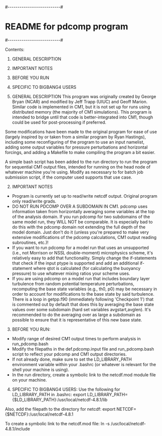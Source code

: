 #---------------------------#
# README for pdcomp program #
#---------------------------#

Contents:
1. GENERAL DESCRIPTION
2. IMPORTANT NOTES
3. BEFORE YOU RUN
4. SPECIFIC TO BIGBANG4 USERS

1. GENERAL DESCRIPTION
This program was originally created by George Bryan (NCAR) and modified by
Jeff Trapp (UIUC) and Geoff Marion. Similar code is implemented 
in CM1, but it is not set up for runs using distributed memory 
(the majority of CM1 simulations). This program is intended to bridge 
until that code is better-integrated into CM1, though could be used 
for post-processing if preferred.

Some modifications have been made to the original program for ease
of use (largely inspired by or taken from a similar program by Ryan 
Hastings), including some reconfiguring of the program to use an input
namelist, adding some output variables for pressure perturbations
and horizontal forcings, and adding a Makefile to make compiling the
program a bit easier.

A simple bash script has been added to the run directory to run the 
program for sequential CM1 output files, intended for running on the
head node of whatever machine you're using. Modify as necessary to
for batch job submission script, if the computer used supports that
use case.


2. IMPORTANT NOTES
- Program is currently set up to read/write netcdf output. Original
  program only read/write grads.
- DO NOT RUN PDCOMP OVER A SUBDOMAIN IN CM1. pdcomp uses information
  taken from horizontally averaging some variables at the top of the 
  analysis domain. If you run pdcomp for two subdomains of the same
  model run, they WILL NOT be comparable. It is especially bad to do this
  with the pdcomp domain not extending the full depth of the model domain.
  Just don't do it (unless you're prepared to make very extensive
  modifications of the pdcomp calculations, CM1 output reading subroutines,
  etc.)!
- If you want to run pdcomp for a model run that uses an unsupported
  (i.e., not Morrison or NSSL double-moment) microphysics scheme, it's 
  relatively easy to add that functionality. Simply change the if-statements
  that check if the input ptype is supported and add an additional
  if-statement where qtot is calculated (for calculating the buoyancy
  pressure) to use whatever mixing ratios your scheme uses.
- If you are using pdcomp on a model run that includes boundary layer
  turbulence from random potential temperature perturbations, recomputing 
  the base state variables (e.g., th0, p0) may be necessary in order to
  account for modifications to the base state by said turbulence. There is a 
  loop in getpp.f90 (immediately following 'Checkpoint 1') that is commented 
  out by default that does this by averaging the base state values over some 
  subdomain (hard set variables avgstart,avglen). It's recommended to do the 
  averaging over as large a subdomain as possible to ensure that it is 
  representative of this new base state.


3. BEFORE YOU RUN:
- Modify range of desired CM1 output times to perform analysis in run_pdcomp.bash
- Modify the filepaths in the def.pdcomp.input file and run_pdcomp.bash script
  to reflect your pdcomp and CM1 output directories.
- If not already done, make sure to set the LD_LIBRARY_PATH environment
  variable within your .bashrc (or whatever is relevant for the shell
  your machine is using).
- In the run directory, create a symbolic link to the netcdf.mod module file
  on your machine.


4. SPECIFIC TO BIGBANG4 USERS:
Use the following for LD_LIBRARY_PATH in .bashrc:
export LD_LIBRARY_PATH={$LD_LIBRARY_PATH}:/usr/local/netcdf-4.8.1/lib

Also, add the filepath to the directory for netcdf:
export NETCDF={$NETCDF}:/usr/local/netcdf-4.8.1

To create a symbolic link to the netcdf.mod file:
ln -s /usr/local/netcdf-4.8.1/include 
